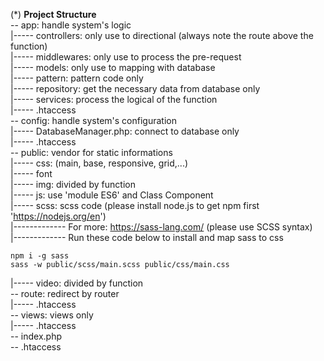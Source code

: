 (*) **Project Structure**  
-- app: handle system's logic  
|----- controllers: only use to directional (always note the route above the function)  
|----- middlewares: only use to process the pre-request  
|----- models: only use to mapping with database  
|----- pattern: pattern code only  
|----- repository: get the necessary data from database only  
|----- services: process the logical of the function    
|----- .htaccess  
-- config: handle system's configuration  
|----- DatabaseManager.php: connect to database only  
|----- .htaccess  
-- public: vendor for static informations  
|----- css: (main, base, responsive, grid,...)  
|----- font  
|----- img: divided by function  
|----- js: use 'module ES6' and Class Component  
|----- scss: scss code (please install node.js to get npm first 'https://nodejs.org/en')   
|------------- For more: https://sass-lang.com/ (please use SCSS syntax)  
|------------- Run these code below to install and map sass to css
```
npm i -g sass
sass -w public/scss/main.scss public/css/main.css
```
  
|----- video: divided by function  
-- route: redirect by router  
|----- .htaccess  
-- views: views only  
|----- .htaccess  
-- index.php  
-- .htaccess  